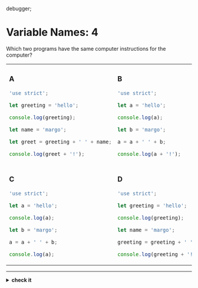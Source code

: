 debugger;

# Variable Names: 4

Which two programs have the same computer instructions for the computer?

<table>

<tr>
<td>

### A

```js
'use strict';

let greeting = 'hello';

console.log(greeting);

let name = 'margo';

let greet = greeting + ' ' + name;

console.log(greet + '!');
```

</td>
<td>

### B

```js
'use strict';

let a = 'hello';

console.log(a);

let b = 'margo';

a = a + ' ' + b;

console.log(a + '!');
```

</td>
</tr>

<tr>
<td>

### C

```js
'use strict';

let a = 'hello';

console.log(a);

let b = 'margo';

a = a + ' ' + b;

console.log(a);
```

</td>
<td>

### D

```js
'use strict';

let greeting = 'hello';

console.log(greeting);

let name = 'margo';

greeting = greeting + ' ' + name;

console.log(greeting + '!');
```

</td>
</tr>

</table>

---

<details>
<summary><strong>check it</strong></summary>
<br>

**B** and **D**.

</details>
